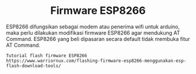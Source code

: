 <span align = "center">
  
# Firmware ESP8266
</span>

ESP8266 difungsikan sebagai modem atau penerima wifi untuk arduino, maka perlu dilakukan modifikasi firmware ESP8266 agar mendukung AT Command. ESP8266 yang beli dipasaran secara default tidak membuka fitur AT Command.

```
Tutorial flash firmware ESP8266
https://www.warriornux.com/flashing-firmware-esp8266-menggunakan-esp-flash-download-tools/
```

